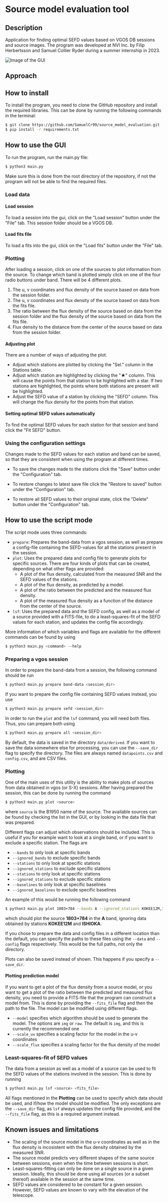 # Source model evaluation tool

## Description
Application for finding optimal SEFD values based on VGOS DB sessions and source images. 
The program was developed at NVI Inc. by Filip Herbertsson and Samuel Collier 
Ryder during a summer internship in 2023.


![](images/gui_image.png "Image of the GUI")


## Approach

## How to install

To install the program, you need to clone the GitHub repository and install the 
required libraries. This can be done by running the following commands in the terminal:

```bash
$ git clone https://github.com/SamuelCr99/source_model_evaluation.git
$ pip install -r requirements.txt
```

## How to use the GUI
To run the program, run the main.py file: 

```bash
$ python3 main.py
```

Make sure this is done from the root directory of the repository, if not the program will not be able to find the required files.

### Load data

#### Load session 
To load a session into the gui, click on the "Load session" button under the "File"
tab. This session folder should be a VGOS DB.  

#### Load fits file
To load a fits into the gui, click on the "Load fits" button under the "File"
tab. 

### Plotting
After loading a session, click on one of the sources to plot information from the
source. To change which band is plotted simply click on one of the four radio 
buttons under band. There will be 4 different plots. 

1. The u, v coordinates and flux density of the source based on data from the session
folder. 
2. The u, v coordinates and flux density of the source based on data from the fits
file.
3. The ratio between the flux density of the source based on data from the session
folder and the flux density of the source based on data from the fits file.  
4. Flux density to the distance from the center of the source based on data from the
session folder.

#### Adjusting plot
There are a number of ways of adjusting the plot. 


- Adjust which stations are plotted by clicking the "Sel." column in the Stations
table.
- Adjust which station are highlighted by clicking the "★" column. This will cause
the points from that station to be highlighted with a star. If two stations are 
highlighted, the points where both stations are present will be highlighted.   
- Adjust the SEFD value of a station by clicking the "SEFD" column. This will change
the flux density for the points from that station. 

#### Setting optimal SEFD values automatically 
To find the optimal SEFD values for each station for that session and band click 
the "Fit SEFD" button. 

### Using the configuration settings

Changes made to the SEFD values for each station and band can be saved, so that they are consistent when using the program at different times.

* To save the changes made to the stations click the "Save" button under the
"Configuration" tab.

* To restore changes to latest save file click the "Restore to saved" button under
the "Configuration" tab.

* To restore all SEFD values to their original state, click the "Delete" button under
the "Configuration" tab.

## How to use the script mode

The script mode uses three commands:

* `prepare`: Prepares the band-data from a vgos session, as well as prepare a config-file containing the SEFD-values for all the stations present in the session.
* `plot`: Uses the prepared data and config file to generate plots for specific sources. There are four kinds of plots that can be created, depending on what other flags are provided:
    * A plot of the flux density, calculated from the measured SNR and the SEFD values of the stations.
    * A plot of the flux density, as predicted by a model.
    * A plot of the ratio between the predicted and the measured flux density.
    * A plot of the measured flux density as a function of the distance from the center of the source.
* `lsf`: Uses the prepared data and the SEFD config, as well as a model of a source provided with a FITS-file, to do a least-squares-fit of the SEFD values for each station, and updates the config file accordingly.

More information of which variables and flags are available for the different commands can be found by using

```bash
$ python3 main.py <command> --help
```

### Preparing a vgos session

In order to prepare the band-data from a session, the following command should be run

```bash
$ python3 main.py prepare band-data <session_dir>
```

If you want to prepare the config file containing SEFD values instead, you use

```bash
$ python3 main.py prepare sefd <session_dir>
```

In order to run the `plot` and the `lsf` command, you will need both files. Thus, you can prepare both using

```bash
$ python3 main.py prepare all <session_dir>
```

By default, the data is saved in the directory `data/derived`. If you want to save the data somewhere else for processing, you can use the `--save_dir` flag to specify the directory. The files are always named `datapoints.csv` and `config.csv`, and are CSV files.

### Plotting

One of the main uses of this utility is the ability to make plots of sources from data obtained in vgos (or S-X) sessions. After having prepared the session, this can be done by running the command

```bash
$ python3 main.py plot <source>
```

where `source` is the B1950 name of the source. The available sources can be found by checking the list in the GUI, or by looking in the data file that was prepared.

Different flags can adjust which observations should be included. This is useful if you for example want to look at a single band, or if you want to exclude a specific station. The flags are
* `--bands` to only look at specific bands
* `--ignored_bands` to exclude specific bands
* `--stations` to only look at specific stations
* `--ignored_stations` to exclude specific stations
* `--stations` to only look at specific stations
* `--ignored_stations` to exclude specific stations
* `--baselines` to only look at specific baselines
* `--ignored_baselines` to exclude specific baselines

An example of this would be running the following command

```bash
$ python3 main.py plot 1803+784 --bands A --ignored_stations KOKEE12M,ISHIOKA
```

which should plot the source __1803+784__ in the __A__ band, ignoring data obtained by stations __KOKEE12M__ and __ISHIOKA__.  

If you chose to prepare the data and config files in a different location than the default, you can specify the paths to these files using the `--data` and `--config` flags respectively. This would be the full paths, not only the directory.

Plots can also be saved instead of shown. This happens if you specify a `--save_dir`.

#### Plotting prediction model

If you want to get a plot of the flux density from a source model, or you want to get a plot of the ratio between the predicted and measured flux density, you need to provide a FITS-file that the program can construct a model from. This is done by providing the `--fits_file` flag and then the path to the file. The model can be modified using different flags.
* `--model` specifies which algorithm should be used to generate the model. The options are `img` or `raw`. The default is `img`, and this is currently the recommended one
* `--scale_uv` specifies a scaling factor for the model in the u-v coordinates
* `--scale_flux` specifies a scaling factor for the flux density of the model

### Least-squares-fit of SEFD values

The data from a session as well as a model of a source can be used to fit the SEFD values of the stations involved in the session. This is done by running

```bash
$ python3 main.py lsf <source> <fits_file>
```

All flags mentioned in the __Plotting__ can be used to specify which data should be used, and if/how the model should be modified. The only exceptions are the `--save_dir` flag, as `lsf` always updates the config file provided, and the `--fits_file` flag, as this is a required argument instead.

## Known issues and limitations
* The scaling of the source model in the u-v coordinates as well as in the flux density is incosistent with the flux density obtained by the measured SNR.
* The source model predicts very different shapes of the same source between sessions, even when the time between sessions is short.
* Least-squares-fitting can only be done on a single source in a given session. Ideally, this should be done using all sources (or a subset thereof) available in the session at the same time.
* SEFD values are considered to be constant for a given session. However, SEFD values are known to vary with the elevation of the telescope.